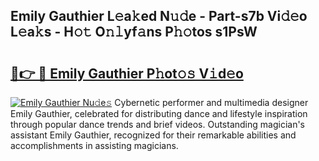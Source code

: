 ## Emily Gauthier L𝚎a𝚔ed N𝚞𝚍e - Part-s7b Vi𝚍𝚎o L𝚎a𝚔s - H𝚘𝚝 O𝚗𝚕yf𝚊ns P𝚑𝚘tos s1PsW

# <h2><a href="http://kf6fzjg.oniu.top/?m=Emily+Gauthier">🔗👉 🔴 Emily Gauthier P𝚑ot𝚘𝚜 V𝚒d𝚎o</a></h2>

[![Emily Gauthier Nu𝚍e𝚜](https://i.imgur.com/0qMVB7G.gif)](http://kf6fzjg.oniu.top/?m=Emily+Gauthier)
Cybernetic performer and multimedia designer Emily Gauthier, celebrated for distributing dance and lifestyle inspiration through popular dance trends and brief videos. Outstanding magician's assistant Emily Gauthier, recognized for their remarkable abilities and accomplishments in assisting magicians.  
